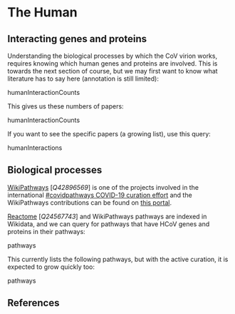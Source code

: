 # The Human

## Interacting genes and proteins

Understanding the biological processes by which the CoV virion works,
requires knowing which human genes and proteins are involved. This
is towards the next section of course, but we may first want to
know what literature has to say here (annotation is still limited):

<sparql>humanInteractionCounts</sparql>

This gives us these numbers of papers:

<out>humanInteractionCounts</out>

If you want to see the specific papers (a growing list), use this query:

<sparql>humanInteractions</sparql>

## Biological processes

[WikiPathways](https://wikipathways.org/) [<cite>Q42896569</cite>]
is one of the projects involved in the international
[#covidpathways COVID-19 curation effort](https://covid.pages.uni.lu/map_curation)
and the WikiPathways contributions can be found
on [this portal](http://covid.wikipathways.org/).

[Reactome](http://reactome.org/) [<cite>Q24567743</cite>] and WikiPathways pathways are indexed in Wikidata,
and we can query for pathways that have HCoV genes and proteins in their
pathways:

<sparql>pathways</sparql>

This currently lists the following pathways, but with the active curation,
it is expected to grow quickly too:

<out>pathways</out>

## References

<references/>
